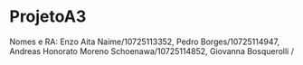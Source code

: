 # ProjetoA3

Nomes e RA:
Enzo Aita Naime/10725113352,
Pedro Borges/10725114947,
Andreas Honorato Moreno Schoenawa/10725114852,
Giovanna Bosquerolli /
